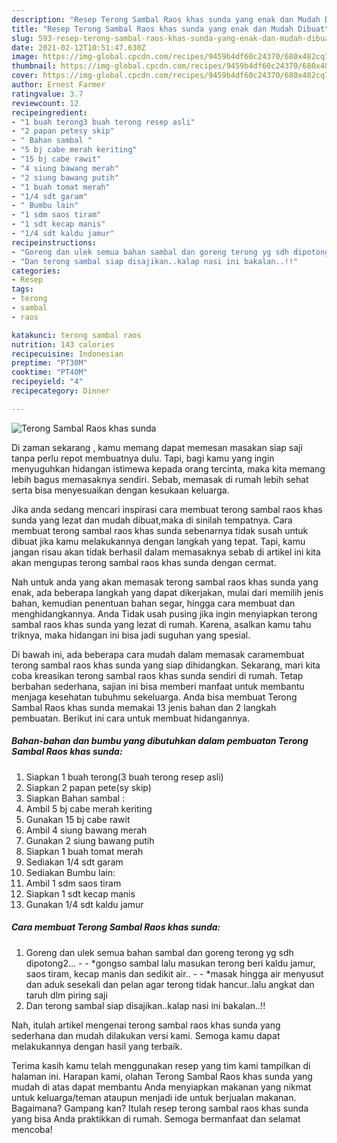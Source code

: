 ```yaml
---
description: "Resep Terong Sambal Raos khas sunda yang enak dan Mudah Dibuat"
title: "Resep Terong Sambal Raos khas sunda yang enak dan Mudah Dibuat"
slug: 593-resep-terong-sambal-raos-khas-sunda-yang-enak-dan-mudah-dibuat
date: 2021-02-12T10:51:47.630Z
image: https://img-global.cpcdn.com/recipes/9459b4df60c24370/680x482cq70/terong-sambal-raos-khas-sunda-foto-resep-utama.jpg
thumbnail: https://img-global.cpcdn.com/recipes/9459b4df60c24370/680x482cq70/terong-sambal-raos-khas-sunda-foto-resep-utama.jpg
cover: https://img-global.cpcdn.com/recipes/9459b4df60c24370/680x482cq70/terong-sambal-raos-khas-sunda-foto-resep-utama.jpg
author: Ernest Farmer
ratingvalue: 3.7
reviewcount: 12
recipeingredient:
- "1 buah terong3 buah terong resep asli"
- "2 papan petesy skip"
- " Bahan sambal "
- "5 bj cabe merah keriting"
- "15 bj cabe rawit"
- "4 siung bawang merah"
- "2 siung bawang putih"
- "1 buah tomat merah"
- "1/4 sdt garam"
- " Bumbu lain"
- "1 sdm saos tiram"
- "1 sdt kecap manis"
- "1/4 sdt kaldu jamur"
recipeinstructions:
- "Goreng dan ulek semua bahan sambal dan goreng terong yg sdh dipotong2...  *gongso sambal lalu masukan terong beri kaldu jamur, saos tiram, kecap manis dan sedikit air..  *masak hingga air menyusut dan aduk sesekali dan pelan agar terong tidak hancur..lalu angkat dan taruh dlm piring saji"
- "Dan terong sambal siap disajikan..kalap nasi ini bakalan..!!"
categories:
- Resep
tags:
- terong
- sambal
- raos

katakunci: terong sambal raos 
nutrition: 143 calories
recipecuisine: Indonesian
preptime: "PT30M"
cooktime: "PT40M"
recipeyield: "4"
recipecategory: Dinner

---
```



![Terong Sambal Raos khas sunda](https://img-global.cpcdn.com/recipes/9459b4df60c24370/680x482cq70/terong-sambal-raos-khas-sunda-foto-resep-utama.jpg)

Di zaman  sekarang , kamu memang dapat memesan masakan siap saji tanpa perlu repot membuatnya dulu. Tapi, bagi kamu yang ingin menyuguhkan hidangan istimewa kepada orang tercinta, maka kita memang lebih bagus memasaknya sendiri. Sebab, memasak di rumah lebih sehat serta bisa menyesuaikan dengan kesukaan keluarga.

Jika anda sedang mencari inspirasi cara membuat terong sambal raos khas sunda yang lezat dan mudah dibuat,maka di sinilah tempatnya. Cara membuat terong sambal raos khas sunda  sebenarnya tidak susah untuk dibuat jika kamu melakukannya dengan langkah yang tepat. Tapi, kamu jangan risau akan tidak berhasil dalam memasaknya 
sebab di artikel ini kita akan mengupas terong sambal raos khas sunda dengan cermat.  



Nah untuk anda yang akan memasak terong sambal raos khas sunda yang enak, ada beberapa langkah yang dapat dikerjakan, mulai dari memilih jenis bahan, kemudian penentuan bahan segar, hingga cara membuat dan menghidangkannya. Anda Tidak usah pusing jika ingin menyiapkan terong sambal raos khas sunda yang lezat di rumah. Karena, asalkan kamu  tahu triknya, maka hidangan ini bisa jadi suguhan yang spesial.

Di bawah ini, ada beberapa cara mudah dalam memasak caramembuat terong sambal raos khas sunda yang siap dihidangkan. Sekarang, mari kita coba kreasikan terong sambal raos khas sunda sendiri di rumah. Tetap berbahan sederhana, sajian ini bisa memberi manfaat untuk membantu menjaga kesehatan tubuhmu sekeluarga. Anda bisa membuat Terong Sambal Raos khas sunda memakai 13 jenis bahan dan 2 langkah pembuatan. Berikut ini cara untuk membuat hidangannya.

<!--inarticleads1-->

##### Bahan-bahan dan bumbu yang dibutuhkan dalam pembuatan Terong Sambal Raos khas sunda:

1. Siapkan 1 buah terong(3 buah terong resep asli)
1. Siapkan 2 papan pete(sy skip)
1. Siapkan  Bahan sambal :
1. Ambil 5 bj cabe merah keriting
1. Gunakan 15 bj cabe rawit
1. Ambil 4 siung bawang merah
1. Gunakan 2 siung bawang putih
1. Siapkan 1 buah tomat merah
1. Sediakan 1/4 sdt garam
1. Sediakan  Bumbu lain:
1. Ambil 1 sdm saos tiram
1. Siapkan 1 sdt kecap manis
1. Gunakan 1/4 sdt kaldu jamur




<!--inarticleads2-->

##### Cara membuat Terong Sambal Raos khas sunda:

1. Goreng dan ulek semua bahan sambal dan goreng terong yg sdh dipotong2... -  - *gongso sambal lalu masukan terong beri kaldu jamur, saos tiram, kecap manis dan sedikit air.. -  - *masak hingga air menyusut dan aduk sesekali dan pelan agar terong tidak hancur..lalu angkat dan taruh dlm piring saji
1. Dan terong sambal siap disajikan..kalap nasi ini bakalan..!!




Nah, itulah artikel mengenai  terong sambal raos khas sunda  yang sederhana dan mudah dilakukan versi kami. Semoga kamu dapat melakukannya dengan hasil yang terbaik. 

Terima kasih kamu telah menggunakan resep yang tim kami tampilkan di halaman ini. Harapan kami, olahan  Terong Sambal Raos khas sunda yang mudah di atas dapat membantu Anda menyiapkan makanan yang nikmat untuk keluarga/teman ataupun menjadi ide untuk berjualan makanan. Bagaimana? Gampang kan? Itulah resep terong sambal raos khas sunda yang bisa Anda praktikkan di rumah. Semoga bermanfaat dan selamat mencoba!

